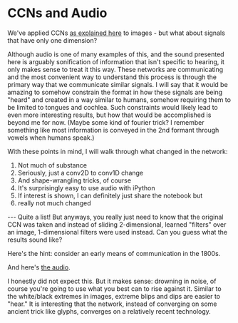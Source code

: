 # CCNs and Audio

We've applied CCNs [as explained here](https://rynmurdock.github.io/2020/02/05/CCN.html) to images - but what about signals that
have only one dimension? 

Although audio is one of many examples of this, and the sound presented here is arguably 
sonification of information that isn't specific to hearing, it only makes sense to treat it this way. These networks are
communicating and the most convenient way to understand this process is through the primary way that we communicate similar
signals. I will say that it would be amazing to somehow constrain the format in how these signals are being "heard" and created
in a way similar to humans, somehow requiring them to be limited to tongues and cochlea. Such constraints would likely lead to
even more interesting results, but how that would be accomplished is beyond me for now. (Maybe some kind of fourier trick?
I remember something like most information is conveyed in the 2nd formant through vowels when humans speak.)

With these points in mind, I will walk through what changed in the network:

1. Not much of substance
1. Seriously, just a conv2D to conv1D change
1. And shape-wrangling tricks, of course
1. It's surprisingly easy to use audio with iPython
1. If interest is shown, I can definitely just share the notebook but
1. really not much changed

--- Quite a list! But anyways, you really just need to know that the original CCN was taken and instead of sliding 2-dimensional, 
learned "filters" over an image, 1-dimensional filters were used instead. Can you guess what the results sound like?


Here's the hint: consider an early means of communication in the 1800s. 

And here's [the audio](images/outputone.mp3).

I honestly did not expect this. But it makes sense: drowning in noise, of course you're going to use what you best can to rise 
against it. Similar to the white/black extremes in images, extreme blips and dips are easier to "hear." It is interesting that
the network, instead of converging on some ancient trick like glyphs, converges on a relatively recent technology.

